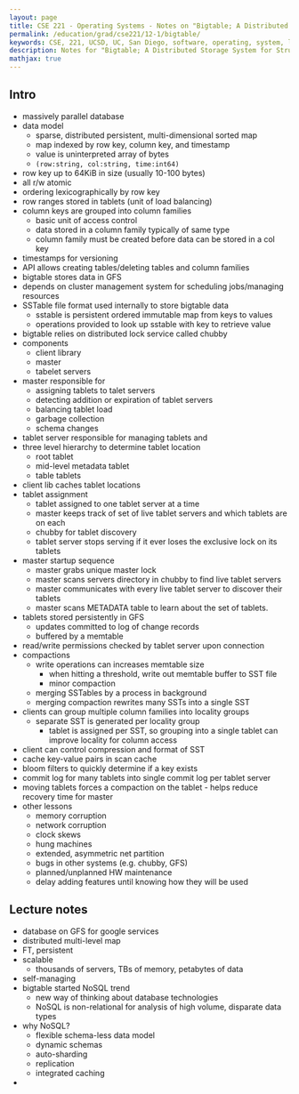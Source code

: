 ```yaml
---
layout: page
title: CSE 221 - Operating Systems - Notes on "Bigtable; A Distributed Storage System for Structured Data"
permalink: /education/grad/cse221/12-1/bigtable/
keywords: CSE, 221, UCSD, UC, San Diego, software, operating, system, linux, C, OS, google, file, system, distributed, bigtable, big, structured
description: Notes for "Bigtable; A Distributed Storage System for Structured Data"
mathjax: true
---
```



## Intro

- massively parallel database
- data model
    - sparse, distributed persistent, multi-dimensional sorted map
    - map indexed by row key, column key, and timestamp
    - value is uninterpreted array of bytes
    - `(row:string, col:string, time:int64)`
- row key up to 64KiB in size (usually 10-100 bytes)
- all r/w atomic
- ordering lexicographically by row key
- row ranges stored in tablets (unit of load balancing)
- column keys are grouped into column families
    - basic unit of access control
    - data stored in a column family typically of same type
    - column family must be created before data can be stored in a col key
- timestamps for versioning
- API allows creating tables/deleting tables and column families
- bigtable stores data in GFS
- depends on cluster management system for scheduling jobs/managing resources
- SSTable file format used internally to store bigtable data
    - sstable is persistent ordered immutable map from keys to values
    - operations provided to look up sstable with key to retrieve value
- bigtable relies on distributed lock service called chubby
- components
    - client library
    - master
    - tabelet servers
- master responsible for
    - assigning tablets to talet servers
    - detecting addition or expiration of tablet servers
    - balancing tablet load
    - garbage collection
    - schema changes
- tablet server responsible for managing tablets and
- three level hierarchy to determine tablet location
    - root tablet
    - mid-level metadata tablet
    - table tablets
- client lib caches tablet locations
- tablet assignment
    - tablet assigned to one tablet server at a time
    - master keeps track of set of live tablet servers and which tablets
      are on each
    - chubby for tablet discovery
    - tablet server stops serving if it ever loses the exclusive lock on
      its tablets
- master startup sequence
    - master grabs unique master lock
    - master scans servers directory in chubby to find live tablet servers
    - master communicates with every live tablet server to discover
      their tablets
    - master scans METADATA table to learn about the set of tablets.
- tablets stored persistently in GFS
    - updates committed to log of change records
    - buffered by a memtable
- read/write permissions checked by tablet server upon connection
- compactions
    - write operations can increases memtable size
        - when hitting a threshold, write out memtable buffer to SST file
        - minor compaction
    - merging SSTables by a process in background
    - merging compaction rewrites many SSTs into a single SST
- clients can group multiple column families into locality groups
    - separate SST is generated per locality group
        - tablet is assigned per SST, so grouping into a single tablet
          can improve locality for column access
- client can control compression and format of SST
- cache key-value pairs in scan cache
- bloom filters to quickly determine if a key exists
- commit log for many tablets into single commit log per tablet server
- moving tablets forces a compaction on the tablet - helps reduce
  recovery time for master
- other lessons
    - memory corruption
    - network corruption
    - clock skews
    - hung machines
    - extended, asymmetric net partition
    - bugs in other systems (e.g. chubby, GFS)
    - planned/unplanned HW maintenance
    - delay adding features until knowing how they will be used

## Lecture notes

- database on GFS for google services
- distributed multi-level map
- FT, persistent
- scalable
    - thousands of servers, TBs of memory, petabytes of data
- self-managing
- bigtable started NoSQL trend
    - new way of thinking about database technologies
    - NoSQL is non-relational for analysis of high volume, disparate data types
- why NoSQL?
    - flexible schema-less data model
    - dynamic schemas
    - auto-sharding
    - replication
    - integrated caching
- 